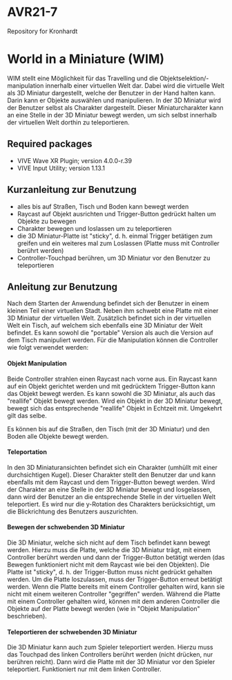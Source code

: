# AVR21-7
Repository for Kronhardt


# World in a Miniature (WIM)
WIM stellt eine Möglichkeit für das Travelling und die Objektselektion/-manipulation innerhalb einer virtuellen Welt dar. Dabei wird die virtuelle Welt als 3D Miniatur dargestellt, welche der Benutzer in der Hand halten kann. Darin kann er Objekte auswählen und manipulieren. In der 3D Miniatur wird der Benutzer selbst als Charakter dargestellt. Dieser Miniaturcharakter kann an eine Stelle in der 3D Miniatur bewegt werden, um sich selbst innerhalb der virtuellen Welt dorthin zu teleportieren.


## Required packages
- VIVE Wave XR Plugin; version 4.0.0-r.39
- VIVE Input Utility; version 1.13.1


## Kurzanleitung zur Benutzung
- alles bis auf Straßen, Tisch und Boden kann bewegt werden
- Raycast auf Objekt ausrichten und Trigger-Button gedrückt halten um Objekte zu bewegen
- Charakter bewegen und loslassen um zu teleportieren
- die 3D Miniatur-Platte ist "sticky", d. h. einmal Trigger betätigen zum greifen und ein weiteres mal zum Loslassen (Platte muss mit Controller berührt werden)
- Controller-Touchpad berühren, um 3D Miniatur vor den Benutzer zu teleportieren


## Anleitung zur Benutzung
Nach dem Starten der Anwendung befindet sich der Benutzer in einem kleinen Teil einer virtuellen Stadt. Neben ihm schwebt eine Platte mit einer 3D Miniatur der virtuellen Welt. Zusätzlich befindet sich in der virtuellen Welt ein Tisch, auf welchem sich ebenfalls eine 3D Miniatur der Welt befindet. Es kann sowohl die "portable" Version als auch die Version auf dem Tisch manipuliert werden. Für die Manipulation können die Controller wie folgt verwendet werden:


#### Objekt Manipulation
Beide Controller strahlen einen Raycast nach vorne aus. Ein Raycast kann auf ein Objekt gerichtet werden und mit gedrücktem Trigger-Button kann das Objekt bewegt werden. Es kann sowohl die 3D Miniatur, als auch das "reallife" Objekt bewegt werden. Wird ein Objekt in der 3D Miniatur bewegt, bewegt sich das entsprechende "reallife" Objekt in Echtzeit mit. Umgekehrt gilt das selbe.

Es können bis auf die Straßen, den Tisch (mit der 3D Miniatur) und den Boden alle Objekte bewegt werden.


#### Teleportation
In den 3D Miniaturansichten befindet sich ein Charakter (umhüllt mit einer durchsichtigen Kugel). Dieser Charakter stellt den Benutzer dar und kann ebenfalls mit dem Raycast und dem Trigger-Button bewegt werden. Wird der Charakter an eine Stelle in der 3D Miniatur bewegt und losgelassen, dann wird der Benutzer an die entsprechende Stelle in der virtuellen Welt teleportiert. Es wird nur die y-Rotation des Charakters berücksichtigt, um die Blickrichtung des Benutzers auszurichten.


#### Bewegen der schwebenden 3D Miniatur
Die 3D Miniatur, welche sich nicht auf dem Tisch befindet kann bewegt werden. Hierzu muss die Platte, welche die 3D Miniatur trägt, mit einem Controller berührt werden und dann der Trigger-Button betätigt werden (das Bewegen funktioniert nicht mit dem Raycast wie bei den Objekten). Die Platte ist "sticky", d. h. der Trigger-Button muss nicht gedrückt gehalten werden. Um die Platte loszulassen, muss der Trigger-Button erneut betätigt werden. Wenn die Platte bereits mit einem Controller gehalten wird, kann sie nicht mit einem weiteren Controller "gegriffen" werden. Während die Platte mit einem Controller gehalten wird, können mit dem anderen Controller die Objekte auf der Platte bewegt werden (wie in "Objekt Manipulation" beschrieben).


#### Teleportieren der schwebenden 3D Miniatur
Die 3D Miniatur kann auch zum Spieler teleportiert werden. Hierzu muss das Touchpad des linken Controllers berührt werden (nicht drücken, nur berühren reicht). Dann wird die Platte mit der 3D Miniatur vor den Spieler teleportiert. Funktioniert nur mit dem linken Controller.
